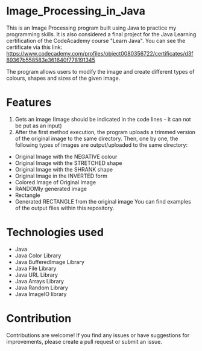 # Image_Processing_in_Java

This is an Image Processing program built using Java to practice my programming skills. It is also considered a final project for the Java Learning certification of the CodeAcademy course "Learn Java". You can see the certificate via this link: https://www.codecademy.com/profiles/object0080356722/certificates/d3f89367b558583e361640f778191345

The program allows users to modify the image and create different types of colours, shapes and sizes of the given image. 

# Features
1. Gets an image (Image should be indicated in the code lines - it can not be put as an input)
2. After the first method execution, the program uploads a trimmed version of the original image to the same directory. Then, one by one, the following types of images are output/uploaded to the same directory:
  - Original Image with the NEGATIVE colour
  - Original Image with the STRETCHED shape
  - Original Image with the SHRANK shape
  - Original Image in the INVERTED form 
  - Colored Image of Original Image
  - RANDOMly generated image
  - Rectangle
  - Generated RECTANGLE from the original image
You can find examples of the output files within this repository.

# Technologies used
 - Java
 - Java Color Library
 - Java BufferedImage Library
 - Java File Library
 - Java URL Library
 - Java Arrays Library
 - Java Random Library
 - Java ImageIO library

# Contribution
Contributions are welcome! If you find any issues or have suggestions for improvements, please create a pull request or submit an issue.
  




